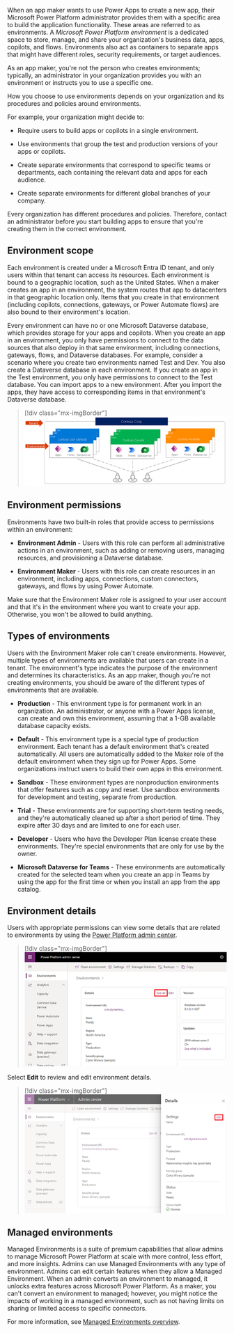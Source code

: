 When an app maker wants to use Power Apps to create a new app, their Microsoft Power Platform administrator provides them with a specific area to build the application functionality. These areas are referred to as environments. A *Microsoft Power Platform environment* is a dedicated space to store, manage, and share your organization's business data, apps, copilots, and flows. Environments also act as containers to separate apps that might have different roles, security requirements, or target audiences.

As an app maker, you're not the person who creates environments; typically, an administrator in your organization provides you with an environment or instructs you to use a specific one.

How you choose to use environments depends on your organization and its procedures and policies around environments.

For example, your organization might decide to:

-   Require users to build apps or copilots in a single environment.

-   Use environments that group the test and production versions of your apps or copilots.

-   Create separate environments that correspond to specific teams or departments, each containing the relevant data and apps for each audience.

-   Create separate environments for different global branches of your company.

Every organization has different procedures and policies. Therefore, contact an administrator before you start building apps to ensure that you're creating them in the correct environment.

## Environment scope

Each environment is created under a Microsoft Entra ID tenant, and only users within that tenant can access its resources. Each environment is bound to a geographic location, such as the United States. When a maker creates an app in an environment, the system routes that app to datacenters in that geographic location only. Items that you create in that environment (including copilots, connections, gateways, or Power Automate flows) are also bound to their environment's location.

Every environment can have no or one Microsoft Dataverse database, which provides storage for your apps and copilots. When you create an app in an environment, you only have permissions to connect to the data sources that also deploy in that same environment, including connections, gateways, flows, and Dataverse databases. For example, consider a scenario where you create two environments named Test and Dev. You also create a Dataverse database in each environment. If you create an app in the Test environment, you only have permissions to connect to the Test database. You can import apps to a new environment. After you import the apps, they have access to corresponding items in that environment's Dataverse database.

> [!div class="mx-imgBorder"]
> [![Diagram of an example tenant with three environments, each with its own apps, flows, and database.](../media/environments.png)](../media/environments.png#lightbox)

## Environment permissions

Environments have two built-in roles that provide access to permissions within an environment:

-   **Environment Admin** - Users with this role can perform all administrative actions in an environment, such as adding or removing users, managing resources, and provisioning a Dataverse database.

-   **Environment Maker** - Users with this role can create resources in an environment, including apps, connections, custom connectors, gateways, and flows by using Power Automate.

Make sure that the Environment Maker role is assigned to your user account and that it's in the environment where you want to create your app. Otherwise, you won't be allowed to build anything.

## Types of environments

Users with the Environment Maker role can't create environments. However, multiple types of environments are available that users can create in a tenant. The environment's type indicates the purpose of the environment and determines its characteristics. As an app maker, though you're not creating environments, you should be aware of the different types of environments that are available.

-   **Production** - This environment type is for permanent work in an organization. An administrator, or anyone with a Power Apps license, can create and own this environment, assuming that a 1-GB available database capacity exists.

-   **Default** - This environment type is a special type of production environment. Each tenant has a default environment that's created automatically. All users are automatically added to the Maker role of the default environment when they sign up for Power Apps. Some organizations instruct users to build their own apps in this environment.

-   **Sandbox** - These environment types are nonproduction environments that offer features such as copy and reset. Use sandbox environments for development and testing, separate from production.

-   **Trial** - These environments are for supporting short-term testing needs, and they're automatically cleaned up after a short period of time. They expire after 30 days and are limited to one for each user.

-   **Developer** - Users who have the Developer Plan license create these environments. They're special environments that are only for use by the owner.

-   **Microsoft Dataverse for Teams** - These environments are automatically created for the selected team when you create an app in Teams by using the app for the first time or when you install an app from the app catalog.

## Environment details

Users with appropriate permissions can view some details that are related to environments by using the [Power Platform admin center](https://admin.powerplatform.microsoft.com/?azure-portal=true).

> [!div class="mx-imgBorder"]
> [![Screenshot of environment settings details.](../media/environment-settings.png)](../media/environment-settings.png#lightbox)

Select **Edit** to review and edit environment details.

> [!div class="mx-imgBorder"]
> [![Screenshot of the edit environment details view.](../media/environment-details.png)](../media/environment-details.png#lightbox)

## Managed environments

Managed Environments is a suite of premium capabilities that allow admins to manage Microsoft Power Platform at scale with more control, less effort, and more insights. Admins can use Managed Environments with any type of environment. Admins can edit certain features when they allow a Managed Environment. When an admin converts an environment to managed, it unlocks extra features across Microsoft Power Platform. As a maker, you can't convert an environment to managed; however, you might notice the impacts of working in a managed environment, such as not having limits on sharing or limited access to specific connectors.

For more information, see [Managed Environments overview](/power-platform/admin/managed-environment-overview/?azure-portal=true).


